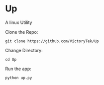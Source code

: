 # Up

<!-- <img src="https://github.com/VictoryTek/Vauxite/blob/main/vauxite.png" /> -->

A linux Utility

Clone the Repo:
```
git clone https://github.com/VictoryTek/Up
```
Change Directory:
```
cd Up
```
Run the app:
```
python up.py
```
